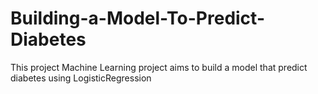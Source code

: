 # Building-a-Model-To-Predict-Diabetes
This project Machine Learning project aims to build a  model that predict diabetes using LogisticRegression
